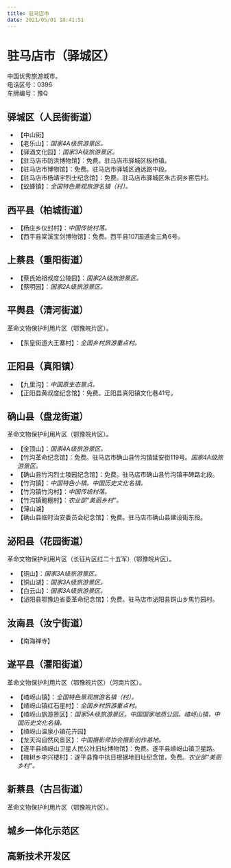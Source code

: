 ```yaml
---
title: 驻马店市  
date: 2021/05/01 18:41:51  
---
```

  
# 驻马店市（驿城区）  
中国优秀旅游城市。  
电话区号：0396  
车牌编号：豫Q  

## 驿城区（人民街街道）  
* 【中山街】  
* 【老乐山】：*国家4A级旅游景区。*  
* 【驿酒文化园】：*国家3A级旅游景区。*  
* 【驻马店市防洪博物馆】：免费。驻马店市驿城区板桥镇。  
* 【驻马店市博物馆】：免费。驻马店市驿城区通达路中段。  
* 【驻马店市杨靖宇烈士纪念馆】：免费。驻马店市驿城区朱古洞乡窑后村。  
* 【蚁蜂镇】：*全国特色景观旅游名镇（村）。*  

## 西平县（柏城街道）  
* 【杨庄乡仪封村】：*中国传统村落。*  
* 【西平县棠溪宝剑博物馆】：免费。西平县107国道金三角6号。  

## 上蔡县（重阳街道）  
* 【蔡氏始祖叔度公陵园】：*国家2A级旅游景区。*  
* 【蔡明园】：*国家2A级旅游景区。*  

## 平舆县（清河街道）  
革命文物保护利用片区（鄂豫皖片区）。  
* 【东皇街道大王寨村】：*全国乡村旅游重点村。*  

## 正阳县（真阳镇）  
* 【九里沟】：*中国原生态景点。*  
* 【正阳县黄叔度纪念馆】：免费。正阳县真阳镇文化巷41号。  

## 确山县（盘龙街道）  
革命文物保护利用片区（鄂豫皖片区）。  
* 【金顶山】：*国家4A级旅游景区。*  
* 【竹沟革命纪念馆】：免费。驻马店市确山县竹沟镇延安街119号。*国家4A级旅游景区。*  
* 【确山县竹沟烈士陵园纪念馆】：免费。驻马店市确山县竹沟镇丰碑路北段。  
* 【竹沟镇】：*中国特色小镇。中国历史文化名镇。*  
* 【竹沟镇竹沟村】：*中国传统村落。*  
* 【竹沟镇鲍棚村】：*农业部“美丽乡村”。*  
* 【薄山湖】  
* 【确山县临时治安委员会纪念馆】：免费。驻马店市确山县建设街东段。  

## 泌阳县（花园街道）  
革命文物保护利用片区（长征片区红二十五军）（鄂豫皖片区）。  
* 【铜山】：*国家3A级旅游景区。*  
* 【铜山湖】：*国家3A级旅游景区。*  
* 【白云山】：*国家3A级旅游景区。*  
* 【泌阳县鄂豫边省委革命纪念馆】：免费。驻马店市泌阳县铜山乡焦竹园村。  

## 汝南县（汝宁街道）  
* 【南海禅寺】  

## 遂平县（灈阳街道）  
革命文物保护利用片区（鄂豫皖片区）（河南片区）。  
* 【嵖岈山镇】：*全国特色景观旅游名镇（村）。*  
* 【嵖岈山镇红石崖村】：*全国乡村旅游重点村。*  
* 【嵖岈山旅游景区】：*国家5A级旅游景区。中国国家地质公园。嵖岈山镇，中国历史文化名镇。*  
* 【嵖岈山温泉小镇花卉园】  
* 【龙天沟自然风景区】：*中国摄影师协会摄影创作基地。*  
* 【遂平县嵖岈山卫星人民公社旧址博物馆】：免费。遂平县嵖岈山镇卫星路。  
* 【槐树乡李兴楼村】：遂平县豫中抗日根据地旧址纪念馆，免费。*农业部“美丽乡村”。*  

## 新蔡县（古吕街道）  
革命文物保护利用片区（鄂豫皖片区）。  

## 城乡一体化示范区  

## 高新技术开发区 